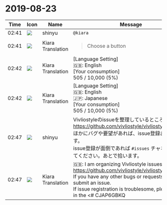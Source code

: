 # 2019-08-23

|Time|Icon|Name|Message|
|---|---|---|---|
|02:41|![](https://avatars.slack-edge.com/2018-04-27/354445776386_e258f5ed5ba887b08668_72.jpg)|shinyu|`@kiara`|
|02:41|![](https://avatars.slack-edge.com/2019-08-21/732685848020_f3f20736795184660348_72.png)|Kiara Translation|<blockquote>Choose a button</blockquote>|
|02:42|![](https://avatars.slack-edge.com/2019-08-21/732685848020_f3f20736795184660348_72.png)|Kiara Translation|[Language Setting] <br>🇬🇧: English<br> [Your consumption] <br>505 / 10,000 (5%)|
|02:42|![](https://avatars.slack-edge.com/2019-08-21/732685848020_f3f20736795184660348_72.png)|Kiara Translation|[Language Setting] <br>🇬🇧: English<br>🇯🇵: Japanese<br> [Your consumption] <br>505 / 10,000 (5%)|
|02:47|![](https://avatars.slack-edge.com/2018-04-27/354445776386_e258f5ed5ba887b08668_72.jpg)|shinyu|Vivliostyleのissueを整理しているところです。<br><https://github.com/vivliostyle/vivliostyle.js/issues><br>ほかにバグや要望があれば、issue登録お願いします。<br>issue登録が面倒であれば `#issues` チャネルに書いてください。あとで拾います。|
|02:47|![](https://avatars.slack-edge.com/2019-08-21/732685848020_f3f20736795184660348_72.png)|Kiara Translation|🇬🇧: I am organizing Vivliostyle issues.<br><https://github.com/vivliostyle/vivliostyle.js/issues><br>If you have any other bugs or requests, please submit an issue.<br>If issue registration is troublesome, please write in the &lt;# CJAP6GBKQ | issues&gt; channel. I will pick it up later.|
